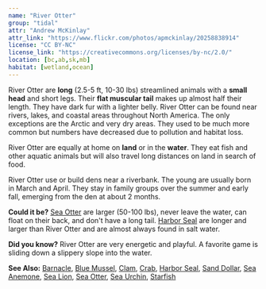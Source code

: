 ```yaml
---
name: "River Otter"
group: "tidal"
attr: "Andrew McKinlay"
attr_link: "https://www.flickr.com/photos/apmckinlay/20258838914"
license: "CC BY-NC"
license_link: "https://creativecommons.org/licenses/by-nc/2.0/"
location: [bc,ab,sk,mb]
habitat: [wetland,ocean]
---
```

River Otter are **long** (2.5-5 ft, 10-30 lbs) streamlined animals with a **small head** and short legs. Their **flat muscular tail** makes up almost half their length. They have dark fur with a lighter belly. River Otter can be found near rivers, lakes, and coastal areas throughout North America. The only exceptions are the Arctic and very dry areas. They used to be much more common but numbers have decreased due to pollution and habitat loss.

River Otter are equally at home on **land** or in the **water**. They eat fish and other aquatic animals but will also travel long distances on land in search of food.

River Otter use or build dens near a riverbank. The young are usually born in March and April. They stay in family groups over the summer and early fall, emerging from the den at about 2 months.

**Could it be?** [Sea Otter](/animals/seaotter/) are larger (50-100 lbs), never leave the water, can float on their back, and don't have a long tail. [Harbor Seal](/animals/harbseal/) are longer and larger than River Otter and are almost always found in salt water.

**Did you know?** River Otter are very energetic and playful. A favorite game is sliding down a slippery slope into the water.

<!-- generated, do not edit -->
**See Also:**
[Barnacle](/animals/barnacle/),
[Blue Mussel](/animals/blumussel/),
[Clam](/animals/clam/),
[Crab](/animals/crab/),
[Harbor Seal](/animals/harbseal/),
[Sand Dollar](/animals/sandolr/),
[Sea Anemone](/animals/seaanem/),
[Sea Lion](/animals/sealion/),
[Sea Otter](/animals/seaotter/),
[Sea Urchin](/animals/seaurch/),
[Starfish](/animals/starfish/)
